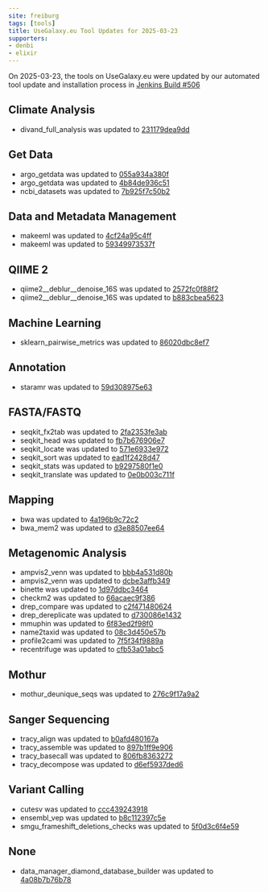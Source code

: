 ```yaml
---
site: freiburg
tags: [tools]
title: UseGalaxy.eu Tool Updates for 2025-03-23
supporters:
- denbi
- elixir
---
```


On 2025-03-23, the tools on UseGalaxy.eu were updated by our automated tool update and installation process in [Jenkins Build #506](https://build.galaxyproject.eu/job/usegalaxy-eu/job/install-tools/#506/)


## Climate Analysis

- divand_full_analysis was updated to [231179dea9dd](https://toolshed.g2.bx.psu.edu/view/ecology/divand_full_analysis/231179dea9dd)

## Get Data

- argo_getdata was updated to [055a934a380f](https://toolshed.g2.bx.psu.edu/view/ecology/argo_getdata/055a934a380f)
- argo_getdata was updated to [4b84de936c51](https://toolshed.g2.bx.psu.edu/view/ecology/argo_getdata/4b84de936c51)
- ncbi_datasets was updated to [7b925f7c50b2](https://toolshed.g2.bx.psu.edu/view/iuc/ncbi_datasets/7b925f7c50b2)

## Data and Metadata Management

- makeeml was updated to [4cf24a95c4ff](https://toolshed.g2.bx.psu.edu/view/ecology/makeeml/4cf24a95c4ff)
- makeeml was updated to [59349973537f](https://toolshed.g2.bx.psu.edu/view/ecology/makeeml/59349973537f)

## QIIME 2

- qiime2__deblur__denoise_16S was updated to [2572fc0f88f2](https://toolshed.g2.bx.psu.edu/view/q2d2/qiime2__deblur__denoise_16S/2572fc0f88f2)
- qiime2__deblur__denoise_16S was updated to [b883cbea5623](https://toolshed.g2.bx.psu.edu/view/q2d2/qiime2__deblur__denoise_16S/b883cbea5623)

## Machine Learning

- sklearn_pairwise_metrics was updated to [86020dbc8ef7](https://toolshed.g2.bx.psu.edu/view/bgruening/sklearn_pairwise_metrics/86020dbc8ef7)

## Annotation

- staramr was updated to [59d308975e63](https://toolshed.g2.bx.psu.edu/view/iuc/staramr/59d308975e63)

## FASTA/FASTQ

- seqkit_fx2tab was updated to [2fa2353fe3ab](https://toolshed.g2.bx.psu.edu/view/iuc/seqkit_fx2tab/2fa2353fe3ab)
- seqkit_head was updated to [fb7b676906e7](https://toolshed.g2.bx.psu.edu/view/iuc/seqkit_head/fb7b676906e7)
- seqkit_locate was updated to [571e6933e972](https://toolshed.g2.bx.psu.edu/view/iuc/seqkit_locate/571e6933e972)
- seqkit_sort was updated to [ead1f2428d47](https://toolshed.g2.bx.psu.edu/view/iuc/seqkit_sort/ead1f2428d47)
- seqkit_stats was updated to [b9297580f1e0](https://toolshed.g2.bx.psu.edu/view/iuc/seqkit_stats/b9297580f1e0)
- seqkit_translate was updated to [0e0b003c711f](https://toolshed.g2.bx.psu.edu/view/iuc/seqkit_translate/0e0b003c711f)

## Mapping

- bwa was updated to [4a196b9c72c2](https://toolshed.g2.bx.psu.edu/view/devteam/bwa/4a196b9c72c2)
- bwa_mem2 was updated to [d3e88507ee64](https://toolshed.g2.bx.psu.edu/view/iuc/bwa_mem2/d3e88507ee64)

## Metagenomic Analysis

- ampvis2_venn was updated to [bbb4a531d80b](https://toolshed.g2.bx.psu.edu/view/iuc/ampvis2_venn/bbb4a531d80b)
- ampvis2_venn was updated to [dcbe3affb349](https://toolshed.g2.bx.psu.edu/view/iuc/ampvis2_venn/dcbe3affb349)
- binette was updated to [1d97ddbc3464](https://toolshed.g2.bx.psu.edu/view/iuc/binette/1d97ddbc3464)
- checkm2 was updated to [66acaec9f386](https://toolshed.g2.bx.psu.edu/view/iuc/checkm2/66acaec9f386)
- drep_compare was updated to [c2f471480624](https://toolshed.g2.bx.psu.edu/view/iuc/drep_compare/c2f471480624)
- drep_dereplicate was updated to [d730086e1432](https://toolshed.g2.bx.psu.edu/view/iuc/drep_dereplicate/d730086e1432)
- mmuphin was updated to [6f83ed2f98f0](https://toolshed.g2.bx.psu.edu/view/iuc/mmuphin/6f83ed2f98f0)
- name2taxid was updated to [08c3d450e57b](https://toolshed.g2.bx.psu.edu/view/iuc/name2taxid/08c3d450e57b)
- profile2cami was updated to [7f5f34f9889a](https://toolshed.g2.bx.psu.edu/view/iuc/profile2cami/7f5f34f9889a)
- recentrifuge was updated to [cfb53a01abc5](https://toolshed.g2.bx.psu.edu/view/iuc/recentrifuge/cfb53a01abc5)

## Mothur

- mothur_deunique_seqs was updated to [276c9f17a9a2](https://toolshed.g2.bx.psu.edu/view/iuc/mothur_deunique_seqs/276c9f17a9a2)

## Sanger Sequencing

- tracy_align was updated to [b0afd480167a](https://toolshed.g2.bx.psu.edu/view/iuc/tracy_align/b0afd480167a)
- tracy_assemble was updated to [897b1ff9e906](https://toolshed.g2.bx.psu.edu/view/iuc/tracy_assemble/897b1ff9e906)
- tracy_basecall was updated to [806fb8363272](https://toolshed.g2.bx.psu.edu/view/iuc/tracy_basecall/806fb8363272)
- tracy_decompose was updated to [d6ef5937ded6](https://toolshed.g2.bx.psu.edu/view/iuc/tracy_decompose/d6ef5937ded6)

## Variant Calling

- cutesv was updated to [ccc439243918](https://toolshed.g2.bx.psu.edu/view/iuc/cutesv/ccc439243918)
- ensembl_vep was updated to [b8c112397c5e](https://toolshed.g2.bx.psu.edu/view/iuc/ensembl_vep/b8c112397c5e)
- smgu_frameshift_deletions_checks was updated to [5f0d3c6f4e59](https://toolshed.g2.bx.psu.edu/view/iuc/smgu_frameshift_deletions_checks/5f0d3c6f4e59)

## None

- data_manager_diamond_database_builder was updated to [4a08b7b76b78](https://toolshed.g2.bx.psu.edu/view/iuc/data_manager_diamond_database_builder/4a08b7b76b78)

